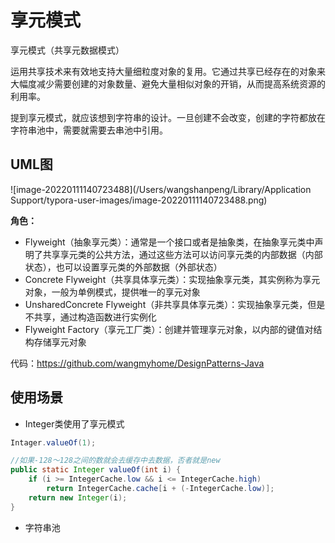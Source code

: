 # 享元模式

享元模式（共享元数据模式）

运用共享技术来有效地支持大量细粒度对象的复用。它通过共享已经存在的对象来大幅度减少需要创建的对象数量、避免大量相似对象的开销，从而提高系统资源的利用率。



提到享元模式，就应该想到字符串的设计。一旦创建不会改变，创建的字符都放在字符串池中，需要就需要去串池中引用。



## UML图

![image-20220111140723488](/Users/wangshanpeng/Library/Application Support/typora-user-images/image-20220111140723488.png)

**角色：**

- Flyweight（抽象享元类）：通常是一个接口或者是抽象类，在抽象享元类中声明了共享享元类的公共方法，通过这些方法可以访问享元类的内部数据（内部状态），也可以设置享元类的外部数据（外部状态）
- Concrete Flyweight（共享具体享元类）：实现抽象享元类，其实例称为享元对象，一般为单例模式，提供唯一的享元对象
- UnsharedConcrete Flyweight（非共享具体享元类）：实现抽象享元类，但是不共享，通过构造函数进行实例化
- Flyweight Factory（享元工厂类）：创建并管理享元对象，以内部的键值对结构存储享元对象



代码：https://github.com/wangmyhome/DesignPatterns-Java





## 使用场景

- Integer类使用了享元模式

```java
Intager.valueOf(1);

//如果-128～128之间的数就会去缓存中去数据，否者就是new
public static Integer valueOf(int i) {
    if (i >= IntegerCache.low && i <= IntegerCache.high)
        return IntegerCache.cache[i + (-IntegerCache.low)];
    return new Integer(i);
}
```

- 字符串池



